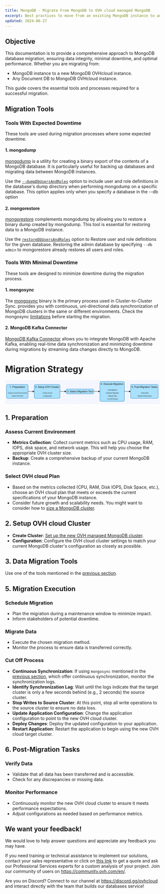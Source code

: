 ```yaml
---
title: MongoDB - Migrate From MongoDB to OVH cloud managed MongoDB
excerpt: Best practices to move from an existing MongoDB instance to an OVH cloud managed MongoDB
updated: 2024-06-27
---
```


## Objective

This documentation is to provide a comprehensive approach to MongoDB database migration, ensuring data integrity, minimal downtime, and optimal performance. Whether you are migrating from:

- MongoDB instance to a new MongoDB OVHcloud instance.
- Any Document DB to MongoDB OVHcloud instance.

This guide covers the essential tools and processes required for a successful migration.

## Migration Tools

### Tools With Expected Downtime

These tools are used during migration processes where some expected downtime.

#### 1. mongodump
[mongodump](https://www.mongodb.com/docs/database-tools/mongodump/) is a utility for creating a binary export of the contents of a MongoDB database. It is particularly useful for backing up databases and migrating data between MongoDB instances.

Use the [`--dumpDbUsersAndRoles`](https://www.mongodb.com/docs/database-tools/mongodump/#std-option-mongodump.--dumpDbUsersAndRoles) option to include user and role definitions in the database's dump directory when performing mongodump on a specific database. This option applies only when you specify a database in the --db option

#### 2. mongorestore
[mongorestore](https://www.mongodb.com/docs/database-tools/mongorestore/) complements mongodump by allowing you to restore a binary dump created by mongodump. This tool is essential for restoring data to a MongoDB instance.

Use the [`restoreDbUsersAndRoles`](https://www.mongodb.com/docs/database-tools/mongorestore/#std-option-mongorestore.--restoreDbUsersAndRoles) option to Restore user and role definitions for the given database. Restoring the admin database by specifying `--db admin` to mongorestore already restores all users and roles.

### Tools With Minimal Downtime

These tools are designed to minimize downtime during the migration process.

#### 1. mongosync
The [mongosync](https://www.mongodb.com/docs/cluster-to-cluster-sync/current/reference/mongosync/) binary is the primary process used in Cluster-to-Cluster Sync. provides you with continuous, uni-directional data synchronization of MongoDB clusters in the same or different environments. Check the mongosync [limitations](https://www.mongodb.com/docs/cluster-to-cluster-sync/current/reference/limitations/) before starting the migration.

#### 2. MongoDB Kafka Connector
[MongoDB Kafka Connector](https://www.mongodb.com/docs/kafka-connector/current/) allows you to integrate MongoDB with Apache Kafka, enabling real-time data synchronization and minimizing downtime during migrations by streaming data changes directly to MongoDB.

# Migration Strategy
![alt text](./images/diagram_migration_strategy.png)

## 1. Preparation

### Assess Current Environment
- **Metrics Collection**: Collect current metrics such as CPU usage, RAM, IOPS, disk space, and network usage. This will help you choose the appropriate OVH cluster size.
- **Backup**: Create a comprehensive backup of your current MongoDB instance.

### Select OVH cloud Plan
- Based on the metrics collected (CPU, RAM, Disk IOPS, Disk Space, etc.), choose an OVH cloud plan that meets or exceeds the current specifications of your MongoDB instance.
- Consider future growth and scalability needs. You might want to consider how to [size a MongoDB cluster](https://github.com/ralphsawaya/ovh/blob/main/MongoDoc/mongodb_02_Best_practise_to_implement%20_your_first_mongoDB_instance/guide.en-gb.md#mongodb-cluster-sizing).

## 2. Setup OVH cloud Cluster
- **Create Cluster**: [Set up the new OVH managed MongoDB cluster](https://help.ovhcloud.com/csm/en-public-cloud-databases-getting-started?id=kb_article_view&sysparm_article=KB0048745).
- **Configuration**: Configure the OVH cloud cluster settings to match your current MongoDB cluster's configuration as closely as possible.

## 3. Data Migration Tools

Use one of the tools mentioned in the [previous section](https://github.com/ralphsawaya/ovh/blob/main/MongoDoc/mongodb_03_Move%20to%20OVHcloud%20mongoDB%20managed%20from%20an%20existing%20mongoDB%20instance/guide.en-gb.md#migration-tools).

## 5. Migration Execution

### Schedule Migration
- Plan the migration during a maintenance window to minimize impact.
- Inform stakeholders of potential downtime.

### Migrate Data
- Execute the chosen migration method.
- Monitor the process to ensure data is transferred correctly.

### Cut Off Process
- **Continuous Synchronization**: If using `mongosync`  mentioned in the [previous section](https://github.com/ralphsawaya/ovh/blob/main/MongoDoc/mongodb_03_Move%20to%20OVHcloud%20mongoDB%20managed%20from%20an%20existing%20mongoDB%20instance/guide.en-gb.md#migration-tools), which offer continuous synchronization, monitor the synchronization logs.
- **Identify Synchronization Lag**: Wait until the logs indicate that the target cluster is only a few seconds behind (e.g., 2 seconds) the source cluster.
- **Stop Writes to Source Cluster**: At this point, stop all write operations to the source cluster to ensure no data loss.
- **Update Application Configuration**: Change the application configuration to point to the new OVH cloud cluster.
- **Deploy Changes**: Deploy the updated configuration to your application.
- **Restart Application**: Restart the application to begin using the new OVH cloud target cluster.

## 6. Post-Migration Tasks

### Verify Data
- Validate that all data has been transferred and is accessible.
- Check for any discrepancies or missing data.

### Monitor Performance
- Continuously monitor the new OVH cloud cluster to ensure it meets performance expectations.
- Adjust configurations as needed based on performance metrics.

## We want your feedback!

We would love to help answer questions and appreciate any feedback you may have.

If you need training or technical assistance to implement our solutions, contact your sales representative or click on [this link](https://www.ovhcloud.com/en-gb/professional-services/) to get a quote and ask our Professional Services experts for a custom analysis of your project. Join our community of users on <https://community.ovh.com/en/>.

Are you on Discord? Connect to our channel at <https://discord.gg/ovhcloud> and interact directly with the team that builds our databases service!
